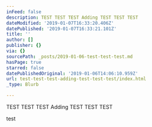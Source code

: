 ```yaml
---
inFeed: false
description: TEST TEST TEST Adding TEST TEST TEST
dateModified: '2019-01-07T16:33:20.406Z'
datePublished: '2019-01-07T16:33:21.101Z'
title: ''
author: []
publisher: {}
via: {}
sourcePath: _posts/2019-01-06-test-test-test.md
hasPage: true
starred: false
datePublishedOriginal: '2019-01-06T14:06:10.959Z'
url: test-test-test-adding-test-test-test/index.html
_type: Blurb

---
```

TEST TEST TEST Adding TEST TEST TEST

test